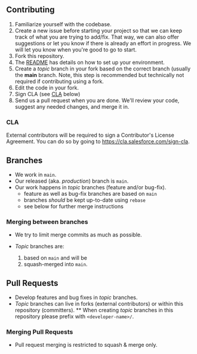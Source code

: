 ## Contributing

1. Familiarize yourself with the codebase.
1. Create a new issue before starting your project so that we can keep track of
   what you are trying to add/fix. That way, we can also offer suggestions or
   let you know if there is already an effort in progress. We will let you know when you're good to go to start.
1. Fork this repository.
1. The [README](README.md) has details on how to set up your environment.
1. Create a _topic_ branch in your fork based on the correct branch (usually the **main** branch. Note, this step is recommended but technically not required if contributing using a fork.
1. Edit the code in your fork.
1. Sign CLA (see [CLA](#cla) below)
1. Send us a pull request when you are done. We'll review your code, suggest any
   needed changes, and merge it in.

### CLA

External contributors will be required to sign a Contributor's License
Agreement. You can do so by going to https://cla.salesforce.com/sign-cla.

## Branches

-   We work in `main`.
-   Our released (aka. _production_) branch is `main`.
-   Our work happens in _topic_ branches (feature and/or bug-fix).
    -   feature as well as bug-fix branches are based on `main`
    -   branches _should_ be kept up-to-date using `rebase`
    -   see below for further merge instructions

### Merging between branches

-   We try to limit merge commits as much as possible.

-   _Topic_ branches are:

    1. based on `main` and will be
    1. squash-merged into `main`.

## Pull Requests

-   Develop features and bug fixes in _topic_ branches.
-   _Topic_ branches can live in forks (external contributors) or within this repository (committers).
    \*\* When creating _topic_ branches in this repository please prefix with `<developer-name>/`.

### Merging Pull Requests

-   Pull request merging is restricted to squash & merge only.
